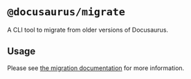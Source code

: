 # `@docusaurus/migrate`

A CLI tool to migrate from older versions of Docusaurus.

## Usage

Please see [the migration documentation](https://docusaurus.io/docs/migration) for more information.
